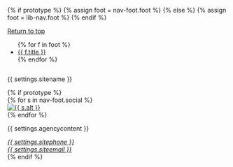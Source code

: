 {% if prototype %}
{% assign foot = nav-foot.foot %}
{% else %}
{% assign foot = lib-nav.foot %}
{% endif %}

<footer class="usa-footer">
  <div class="grid-container usa-footer__return-to-top">
    <a href="#">Return to top</a>
  </div>
  <div class="usa-footer__primary-section">
    <nav class="usa-footer__nav" aria-label="Footer navigation">
      <ul class="grid-row grid-gap">
        {% for f in foot %}<li class="mobile-lg:grid-col-4 desktop:grid-col-auto usa-footer__primary-content">
          <a class="usa-footer__primary-link" href="{{ f.href }}">{{ f.title }}</a>
        </li>
        {% endfor %}
      </ul>
    </nav>
  </div>
  <div class="usa-footer__secondary-section">
    <div class="grid-container">
      <div class="grid-row grid-gap">
        <div
          class="usa-footer__logo grid-row mobile-lg:grid-col-6 mobile-lg:grid-gap-2"
        >
          <div class="mobile-lg:grid-col-auto">
            <img class="usa-footer__logo-img" src="{{ settings.sitelogo-small }}" alt="" />
          </div>
          <div class="mobile-lg:grid-col-auto">
            <p class="usa-footer__logo-heading">{{ settings.sitename }}</p>
          </div>
        </div>{% if prototype %}
        <div class="usa-footer__contact-links mobile-lg:grid-col-6">
          <div class="usa-footer__social-links grid-row grid-gap-1">
          {% for s in nav-foot.social %}
            <div class="grid-col-auto">
              <a class="usa-social-link" href="{{ s.link }}"
                ><img
                  class="usa-social-link__icon"
                  src="{{ s.icon }}"
                  alt="{{ s.alt }}"
              /></a>
            </div>
          {% endfor %}
          </div>
          <p class="usa-footer__contact-heading">
            {{ settings.agencycontent }}
          </p>
          <address class="usa-footer__address">
            <div class="usa-footer__contact-info grid-row grid-gap">
              <div class="grid-col-auto">
                <a href="tel:{{ settings.sitephone }}">{{ settings.sitephone }}</a>
              </div>
              <div class="grid-col-auto">
                <a href="{{ settings.siteemail }}">{{ settings.siteemail }}</a>
              </div>
            </div>
          </address>
        </div>{% endif %}
      </div>
    </div>
  </div>
</footer>